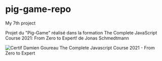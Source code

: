 # pig-game-repo
My 7th project


Projet du "Pig-Game" réalisé dans la formation The Complete JavaScript Course 2021: From Zero to Expert! de Jonas Schmedtmann



![Certif Damien Goureau The Complete Javascript Course 2021 - From Zero to Expert](https://user-images.githubusercontent.com/90900880/134328023-76182c66-933a-4166-a015-9a4bec6e2460.jpg)
